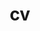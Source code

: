 ---
layout: cv
permalink: /cv/
title: cv
title1: Long CV
title2: Short CV
nav: true
nav_order: 5
cv_pdf1: Curriculum_long.pdf
cv_pdf2: Curriculum_work.pdf
---